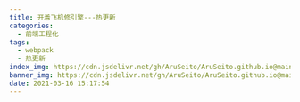 ```yaml
---
title: 开着飞机修引擎---热更新
categories:
  - 前端工程化
tags:
  - webpack
  - 热更新
index_img: https://cdn.jsdelivr.net/gh/AruSeito/AruSeito.github.io@main/source/img/banner/bg12.jpg
banner_img: https://cdn.jsdelivr.net/gh/AruSeito/AruSeito.github.io@main/source/img/banner/bg12.jpg
date: 2021-03-16 15:17:54
---
```

